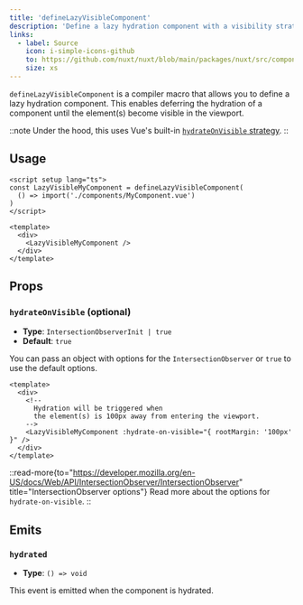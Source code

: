 ```yaml
---
title: 'defineLazyVisibleComponent'
description: 'Define a lazy hydration component with a visibility strategy.'
links:
  - label: Source
    icon: i-simple-icons-github
    to: https://github.com/nuxt/nuxt/blob/main/packages/nuxt/src/components/plugins/lazy-hydration-macro-transform.ts
    size: xs
---
```


`defineLazyVisibleComponent` is a compiler macro that allows you to define a lazy hydration component. This enables deferring the hydration of a component until the element(s) become visible in the viewport.

::note
Under the hood, this uses Vue's built-in [`hydrateOnVisible` strategy](https://vuejs.org/guide/components/async.html#hydrate-on-visible).
::

## Usage

```vue
<script setup lang="ts">
const LazyVisibleMyComponent = defineLazyVisibleComponent(
  () => import('./components/MyComponent.vue')
)
</script>

<template>
  <div>
    <LazyVisibleMyComponent />
  </div>
</template>
```

## Props

### `hydrateOnVisible` (optional)

- **Type**: `IntersectionObserverInit | true`
- **Default**: `true`

You can pass an object with options for the `IntersectionObserver` or `true` to use the default options.

```vue
<template>
  <div>
    <!--
      Hydration will be triggered when
      the element(s) is 100px away from entering the viewport.
    -->
    <LazyVisibleMyComponent :hydrate-on-visible="{ rootMargin: '100px' }" />
  </div>
</template>
```

::read-more{to="https://developer.mozilla.org/en-US/docs/Web/API/IntersectionObserver/IntersectionObserver" title="IntersectionObserver options"}
Read more about the options for `hydrate-on-visible`.
::

## Emits

### `hydrated`

- **Type**: `() => void`

This event is emitted when the component is hydrated.

